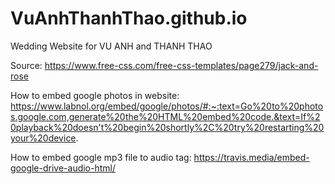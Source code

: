 # VuAnhThanhThao.github.io
Wedding Website for VU ANH and THANH THAO

Source: https://www.free-css.com/free-css-templates/page279/jack-and-rose

How to embed google photos in website:
https://www.labnol.org/embed/google/photos/#:~:text=Go%20to%20photos.google.com,generate%20the%20HTML%20embed%20code.&text=If%20playback%20doesn't%20begin%20shortly%2C%20try%20restarting%20your%20device.

How to embed google mp3 file to audio tag:
https://travis.media/embed-google-drive-audio-html/